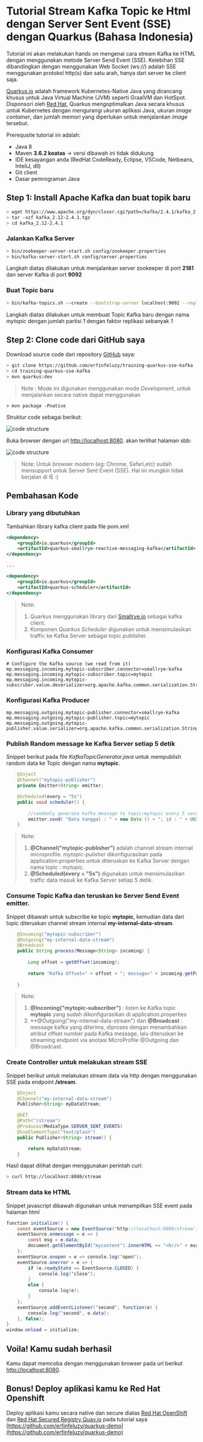 # Tutorial Stream Kafka Topic ke Html dengan Server Sent Event (SSE) dengan Quarkus (Bahasa Indonesia)

Tutorial ini akan melakukan hands on mengenai cara stream Kafka ke HTML dengan menggunakan metode Server Send Event (SSE).
Kelebihan SSE dibandingkan dengan menggunakan Web Socket (ws://) adalah SSE menggunakan protokol http(s) dan satu arah, hanya dari server ke client saja.

[Quarkus.io](quarkus.io) adalah framework Kubernetes-Native Java yang dirancang khusus untuk Java Virtual Machine (JVM) seperti GraalVM dan HotSpot. Disponsori oleh [Red Hat](redhat.com), Quarkus mengoptimalkan Java secara khusus untuk Kubernetes dengan mengurangi ukuran aplikasi Java, ukuran *image container*, dan jumlah memori yang diperlukan untuk menjalankan *image* tersebut.

Prerequsite tutorial ini adalah:
- Java 8 
- Maven **3.6.2 keatas** -> versi dibawah ini tidak didukung
- IDE kesayangan anda (RedHat CodeReady, Eclipse, VSCode, Netbeans, InteliJ, dll)
- Git client
- Dasar pemrograman Java

## Step 1: Install Apache Kafka dan buat topik baru
```bash
> wget https://www.apache.org/dyn/closer.cgi?path=/kafka/2.4.1/kafka_2.12-2.4.1.tgz
> tar -xzf kafka_2.12-2.4.1.tgz
> cd kafka_2.12-2.4.1
```

### Jalankan Kafka Server
```bash
> bin/zookeeper-server-start.sh config/zookeeper.properties
> bin/kafka-server-start.sh config/server.properties
```
Langkah diatas dilakukan untuk menjalankan server zookeeper di port **2181** dan server Kafka di port **9092**

### Buat Topic baru
```bash
> bin/kafka-topics.sh --create --bootstrap-server localhost:9092 --replication-factor 1 --partitions 1 --topic mytopic
```
Langkah diatas dilakukan untuk membuat Topic Kafka baru dengan nama *mytopic* dengan jumlah partisi *1* dengan faktor replikasi sebanyak *1*

## Step 2: Clone code dari GitHub saya
Download source code dari repository [GitHub](https://github.com/erfinfeluzy/training-quarkus-sse-kafka.git) saya:
```bash
> git clone https://github.com/erfinfeluzy/training-quarkus-sse-kafka
> cd training-quarkus-sse-kafka
> mvn quarkus:dev
```
> Note : Mode ini digunakan menggunakan mode *Development*, untuk menjalankan secara native dapat menggunakan
```
> mvn package -Pnative
```

Struktur code sebagai berikut:

![code structure](https://github.com/erfinfeluzy/training-quarkus-sse-kafka/blob/master/code-structure.png?raw=true)

Buka browser dengan url [http://localhost:8080](http://localhost:8080). akan terlihat halaman sbb:

![code structure](https://github.com/erfinfeluzy/training-spring-sse-kafka/blob/master/result-on-browser.png?raw=true)

> Note: Untuk browser modern (eg: Chrome, Safari,etc) sudah mensupport untuk Server Sent Event (SSE). Hal ini mungkin tidak berjalan di IE :)

## Pembahasan Kode

### Library yang dibutuhkan
Tambahkan library kafka client pada file pom.xml
```xml
<dependency>
	<groupId>io.quarkus</groupId>
	<artifactId>quarkus-smallrye-reactive-messaging-kafka</artifactId>
</dependency>

...

<dependency>
	<groupId>io.quarkus</groupId>
	<artifactId>quarkus-scheduler</artifactId>
</dependency>
```
> Note:
> 1. Quarkus menggunakan library dari [Smallrye.io](https://smallrye.io/) sebagai kafka client.
> 2. Komponen *Quarkus Scheduler* digunakan untuk mensimulasikan traffic ke Kafka Server sebagai topic publisher.

### Konfigurasi Kafka Consumer
```properties
# Configure the Kafka source (we read from it)
mp.messaging.incoming.mytopic-subscriber.connector=smallrye-kafka
mp.messaging.incoming.mytopic-subscriber.topic=mytopic
mp.messaging.incoming.mytopic-subscriber.value.deserializer=org.apache.kafka.common.serialization.StringDeserializer
```
### Konfigurasi Kafka Producer
```properties
mp.messaging.outgoing.mytopic-publisher.connector=smallrye-kafka
mp.messaging.outgoing.mytopic-publisher.topic=mytopic
mp.messaging.outgoing.mytopic-publisher.value.serializer=org.apache.kafka.common.serialization.StringSerializer
```

### Publish Random message ke Kafka Server setiap 5 detik

Snippet berikut pada file *KafkaTopicGenerator.java* untuk mempublish random data ke Topic dengan nama **mytopic**.
```java
	@Inject
	@Channel("mytopic-publisher")
	private Emitter<String> emitter;

	@Scheduled(every = "5s")
	public void scheduler() {
		
		//randomly generate kafka message to topic:mytopic every 5 seconds	
		emitter.send( "Data tanggal : " + new Date () + "; id : " + UUID.randomUUID() );
	}
```
> Note:
> 1. **@Channel("mytopic-publisher")** adalah channel stream internal microprofile. *mytopic-pulisher* dikonfigurasikan pada application.properties untuk diteruskan ke Kafka Server dengan nama topic : *mytopic*.
> 2. **@Scheduled(every = "5s")** digunakan untuk mensimulasikan traffic data masuk ke Kafka Server setiap 5 detik.

### Consume Topic Kafka dan teruskan ke Server Send Event emitter.
Snippet dibawah untuk subscribe ke topic **mytopic**, kemudian data dari topic diteruskan channel stream internal **my-internal-data-stream**.
```java
    @Incoming("mytopic-subscriber")
    @Outgoing("my-internal-data-stream")
    @Broadcast
    public String process(Message<String> incoming) {
    	
    	Long offset = getOffset(incoming);
    	
    	return "Kafka Offset=" + offset + "; message=" + incoming.getPayload();
    
    }
```
> Note:
> 1. **@Incoming("mytopic-subscriber")** : listen ke Kafka topic **mytopic** yang sudah dikonfigurasikan di application.properties
> 2. **@Outgoing("my-internal-data-stream") dan **@Broadcast** : message kafka yang diterima, diproses dengan menambahkan atribut offset number pada Kafka message, lalu diteruskan ke streaming endpoint via anotasi MicroProfile @Outgoing dan @Broadcast.


### Create Controller untuk melakukan stream SSE
Snippet berikut untuk melakukan stream data via http dengan menggunakan SSE pada endpoint **/stream**.
```java
	@Inject
	@Channel("my-internal-data-stream")
	Publisher<String> myDataStream;

	@GET
	@Path("/stream")
	@Produces(MediaType.SERVER_SENT_EVENTS)
	@SseElementType("text/plain")
	public Publisher<String> stream() {

		return myDataStream;
	}

```
Hasil dapat dilihat dengan menggunakan perintah curl:
```bash
> curl http://localhost:8080/stream
```
### Stream data ke HTML
Snippet javascript dibawah digunakan untuk menampilkan SSE event pada halaman html
```java
function initialize() {
	const eventSource = new EventSource('http://localhost:8080/stream');
	eventSource.onmessage = e => {
		const msg = e.data;
		document.getElementById("mycontent").innerHTML += "<br/>" + msg;
	};
	eventSource.onopen = e => console.log('open');
	eventSource.onerror = e => {
		if (e.readyState == EventSource.CLOSED) {
			console.log('close');
		}
		else {
			console.log(e);
		}
	};
	eventSource.addEventListener('second', function(e) {
		console.log('second', e.data);
	}, false);
}
window.onload = initialize;
```

## Voila! Kamu sudah berhasil
Kamu dapat memcoba dengan menggunakan browser pada url berikut [http://localhost:8080](http://localhost:8080).

## Bonus! Deploy aplikasi kamu ke Red Hat Openshift
Deploy aplikasi kamu secara native dan secure diatas [Red Hat OpenShift](https://www.openshift.com/) dan [Red Hat Secured Registry Quay.io](https://quay.io) pada tutorial saya [https://github.com/erfinfeluzy/quarkus-demo](https://github.com/erfinfeluzy/quarkus-demo)
